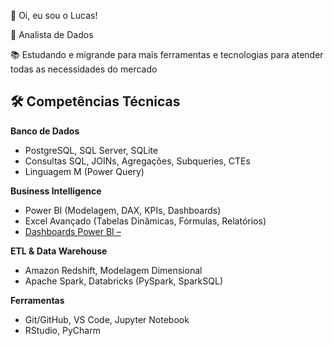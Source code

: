 👋 Oi, eu sou o Lucas!

🎯 Analista de Dados

📚 Estudando e migrande para mais ferramentas e tecnologias para atender todas as necessidades do mercado

## 🛠 Competências Técnicas

**Banco de Dados**  
- PostgreSQL, SQL Server, SQLite  
- Consultas SQL, JOINs, Agregações, Subqueries, CTEs  
- Linguagem M (Power Query)

**Business Intelligence**  
- Power BI (Modelagem, DAX, KPIs, Dashboards)  
- Excel Avançado (Tabelas Dinâmicas, Fórmulas, Relatórios)
- [Dashboards Power BI – ](https://github.com/LcsAugusto/Dahboards-Power-BI)
  
**ETL & Data Warehouse**  
- Amazon Redshift, Modelagem Dimensional  
- Apache Spark, Databricks (PySpark, SparkSQL)

**Ferramentas**  
- Git/GitHub, VS Code, Jupyter Notebook  
- RStudio, PyCharm
